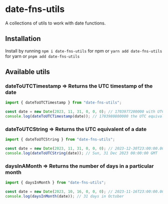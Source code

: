 # date-fns-utils

A collections of utils to work with date functions.

## Installation

Install by running `npm i date-fns-utils` for npm or `yarn add date-fns-utils` for yarn or `pnpm add date-fns-utils`

## Available utils

### dateToUTCTimestamp => Returns the UTC timestamp of the date

```js
import { dateToUTCTimestamp } from "date-fns-utils";

const date = new Date(2023, 11, 31, 0, 0, 0); // 1703977200000 with UTC + 1
console.log(dateToUTCTimestamp(date)); // 1703980800000 the UTC equivalent
```

### dateToUTCString => Returns the UTC equivalent of a date

```js
import { dateToUTCString } from "date-fns-utils";

const date = new Date(2023, 11, 31, 0, 0, 0); // 2023-12-30T23:00:00.000Z
console.log(dateToUTCString(date)); // Sun, 31 Dec 2023 00:00:00 GMT
```

### daysInAMonth => Returns the number of days in a particular month

```js
import { daysInMonth } from "date-fns-utils";

const date = new Date(2023, 10, 16, 0, 0, 0); // 2023-11-16T23:00:00.000Z
console.log(daysInMonth(date)); // 31 days in October
```
